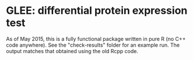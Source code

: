 
# GLEE: differential protein expression test

As of May 2015, this is a fully functional package written in pure R (no C++ code anywhere). 
See the "check-results" folder for an example run. The output matches that obtained using the old Rcpp code. 
